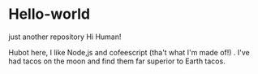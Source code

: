 # Hello-world
just another repository
Hi Human!

Hubot here, I like Node,js and cofeescript (tha't what I'm made of!) .
I've had tacos on the moon and find them far superior to Earth tacos.
